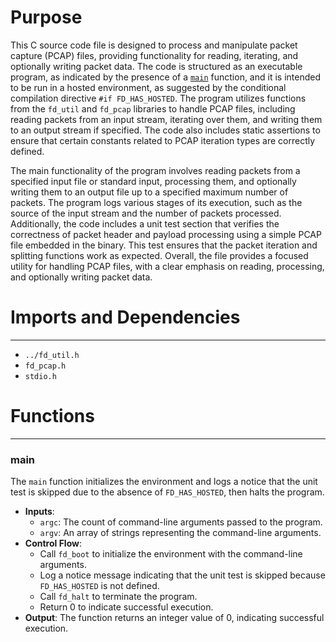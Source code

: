 # Purpose
This C source code file is designed to process and manipulate packet capture (PCAP) files, providing functionality for reading, iterating, and optionally writing packet data. The code is structured as an executable program, as indicated by the presence of a [`main`](#main) function, and it is intended to be run in a hosted environment, as suggested by the conditional compilation directive `#if FD_HAS_HOSTED`. The program utilizes functions from the `fd_util` and `fd_pcap` libraries to handle PCAP files, including reading packets from an input stream, iterating over them, and writing them to an output stream if specified. The code also includes static assertions to ensure that certain constants related to PCAP iteration types are correctly defined.

The main functionality of the program involves reading packets from a specified input file or standard input, processing them, and optionally writing them to an output file up to a specified maximum number of packets. The program logs various stages of its execution, such as the source of the input stream and the number of packets processed. Additionally, the code includes a unit test section that verifies the correctness of packet header and payload processing using a simple PCAP file embedded in the binary. This test ensures that the packet iteration and splitting functions work as expected. Overall, the file provides a focused utility for handling PCAP files, with a clear emphasis on reading, processing, and optionally writing packet data.
# Imports and Dependencies

---
- `../fd_util.h`
- `fd_pcap.h`
- `stdio.h`


# Functions

---
### main<!-- {{#callable:main}} -->
The `main` function initializes the environment and logs a notice that the unit test is skipped due to the absence of `FD_HAS_HOSTED`, then halts the program.
- **Inputs**:
    - `argc`: The count of command-line arguments passed to the program.
    - `argv`: An array of strings representing the command-line arguments.
- **Control Flow**:
    - Call `fd_boot` to initialize the environment with the command-line arguments.
    - Log a notice message indicating that the unit test is skipped because `FD_HAS_HOSTED` is not defined.
    - Call `fd_halt` to terminate the program.
    - Return 0 to indicate successful execution.
- **Output**: The function returns an integer value of 0, indicating successful execution.


